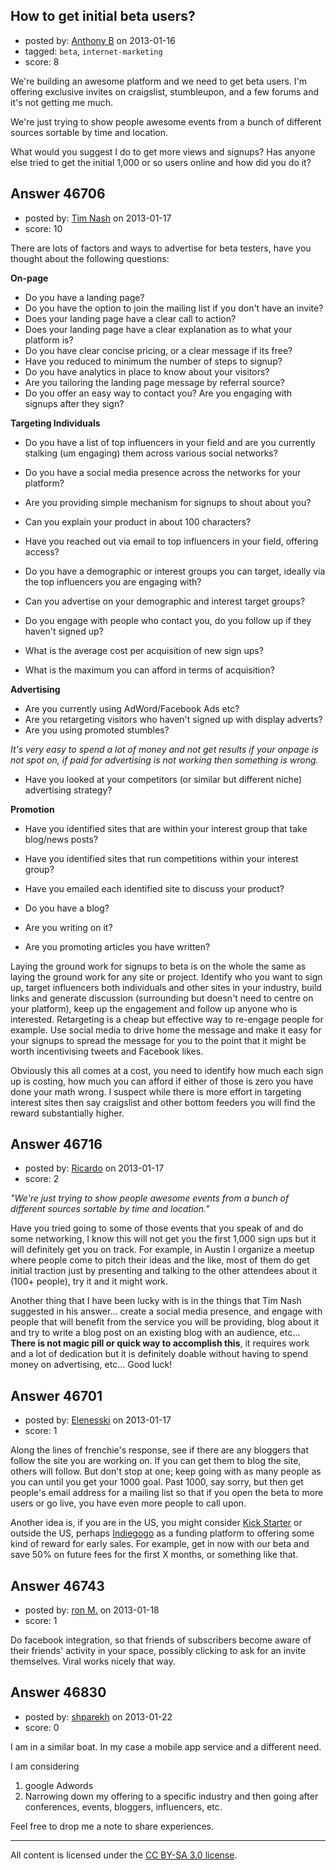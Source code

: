 ## How to get initial beta users?

- posted by: [Anthony B](https://stackexchange.com/users/-1/23574-anthony-b) on 2013-01-16
- tagged: `beta`, `internet-marketing`
- score: 8

We're building an awesome platform and we need to get beta users. I'm offering exclusive invites on craigslist, stumbleupon, and a few forums and it's not getting me much. 

We're just trying to show people awesome events from a bunch of different sources sortable by time and location. 


What would you suggest I do to get more views and signups? Has anyone else tried to get the initial 1,000 or so users online and how did you do it?


## Answer 46706

- posted by: [Tim Nash](https://stackexchange.com/users/-1/7035-tim-nash) on 2013-01-17
- score: 10

There are lots of factors and ways to advertise for beta testers, have you thought about the following questions:

**On-page**

 
 - Do you have a landing page?
 - Do you have the option to join the mailing list if you don't have an    invite?
 - Does your landing page have a clear call to action?
 - Does your landing page have a clear explanation as to what your platform is?
 - Do you have clear concise pricing, or a clear message if its free?
 - Have you reduced to minimum the number of steps to signup? 
 - Do you have analytics in place to know about your visitors? 
 - Are you tailoring the landing page message by referral source? 
 - Do you offer an easy way to contact you? Are you engaging with signups after they sign?

**Targeting Individuals**

 - Do you have a list of top influencers in your field and are you currently stalking (um engaging) them across various social networks?
 - Do you have a social media presence across the networks for your platform?
 - Are you providing simple mechanism for signups to shout about you?
 - Can you explain your product in about 100 characters?
 - Have you reached out via email to top influencers in your field, offering access?
 - Do you have a demographic or interest groups you can target, ideally via the top influencers you are engaging with?
 - Can you advertise on your demographic and interest target groups?
 - Do you engage with people who contact you, do you follow up if they haven't signed up?

 - What is the average cost per acquisition of new sign ups?
 - What is the maximum you can afford in terms of acquisition?

**Advertising**

 - Are you currently using AdWord/Facebook Ads etc?
 - Are you retargeting visitors who haven't signed up with display adverts?
 - Are you using promoted stumbles?

*It's very easy to spend a lot of money and not get results if your onpage is not spot on, if paid for advertising is not working then something is wrong.*

 - Have you looked at your competitors (or similar but different niche) advertising strategy?

**Promotion**

 - Have you identified sites that are within your interest group that take blog/news posts?
 - Have you identified sites that run competitions within your interest group?
 - Have you emailed each identified site to discuss your product?

 - Do you have a blog?
 - Are you writing on it?
 - Are you promoting articles you have written?

Laying the ground work for signups to beta is on the whole the same as laying the ground work for any site or project. Identify who you want to sign up, target influencers both individuals and other sites in your industry, build links and generate discussion (surrounding but doesn't need to centre on your platform), keep up the engagement and follow up anyone who is interested. Retargeting is a cheap but effective way to re-engage people for example. Use social media to drive home the message and make it easy for your signups to spread the message for you to the point that it might be worth incentivising tweets and Facebook likes. 

Obviously this all comes at a cost, you need to identify how much each sign up is costing, how much you can afford if either of those is zero you have done your math wrong. I suspect while there is more effort in targeting interest sites then say craigslist and other bottom feeders you will find the reward substantially higher. 


## Answer 46716

- posted by: [Ricardo](https://stackexchange.com/users/-1/42-ricardo) on 2013-01-17
- score: 2

*"We're just trying to show people awesome events from a bunch of different sources sortable by time and location."*

Have you tried going to some of those events that you speak of and do some networking, I know this will not get you the first 1,000 sign ups but it will definitely get you on track. For example, in Austin I organize a meetup where people come to pitch their ideas and the like, most of them do get initial traction just by presenting and talking to the other attendees about it (100+ people), try it and it might work.

Another thing that I have been lucky with is in the things that Tim Nash suggested in his answer... create a social media presence, and engage with people that will benefit from the service you will be providing, blog about it and try to write a blog post on an existing blog with an audience, etc... **There is not magic pill or quick way to accomplish this**, it requires work and a lot of dedication but it is definitely doable without having to spend money on advertising, etc... Good luck! 


## Answer 46701

- posted by: [Elenesski](https://stackexchange.com/users/-1/23572-elenesski) on 2013-01-17
- score: 1

<p>Along the lines of frenchie's response, see if there are any bloggers that follow the site you are working on.  If you can get them to blog the site, others will follow.  But don't stop at one; keep going with as many people as you can until you get your 1000 goal.  Past 1000, say sorry, but then get people's email address for a mailing list so that if you open the beta to more users or go live, you have even more people to call upon.</p>

<p>Another idea is, if you are in the US, you might consider <a href="http://www.kickstarter.com/" rel="nofollow">Kick Starter</a> or outside the US, perhaps <a href="http://www.indiegogo.com/" rel="nofollow">Indiegogo</a> as a funding platform to offering some kind of reward for early sales.  For example, get in now with our beta and save 50% on future fees for the first X months, or something like that.</p>



## Answer 46743

- posted by: [ron M.](https://stackexchange.com/users/-1/2122-ron-m) on 2013-01-18
- score: 1

Do facebook integration, so that friends of subscribers become aware of their friends' activity in your space, possibly clicking to ask for an invite themselves. Viral works nicely that way.


## Answer 46830

- posted by: [shparekh](https://stackexchange.com/users/-1/18790-shparekh) on 2013-01-22
- score: 0

I am in a similar boat.  In my case a mobile app service and a different need.

I am considering 
1. google Adwords
2. Narrowing down my offering to a specific industry and then going after conferences, events, bloggers, influencers, etc.

Feel free to drop me a note to share experiences.



---

All content is licensed under the [CC BY-SA 3.0 license](https://creativecommons.org/licenses/by-sa/3.0/).
